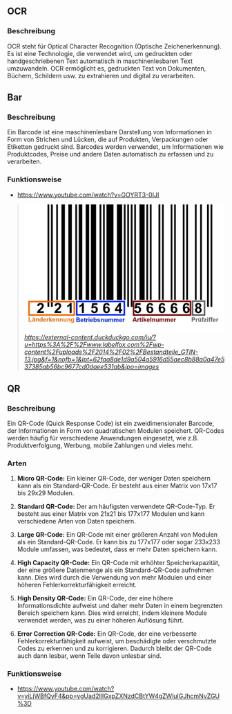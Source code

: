
## OCR
### Beschreibung
OCR steht für Optical Character Recognition (Optische Zeichenerkennung). Es ist eine Technologie, die verwendet wird, um gedruckten oder handgeschriebenen Text automatisch in maschinenlesbaren Text umzuwandeln. OCR ermöglicht es, gedruckten Text von Dokumenten, Büchern, Schildern usw. zu extrahieren und digital zu verarbeiten.

## Bar
### Beschreibung
Ein Barcode ist eine maschinenlesbare Darstellung von Informationen in Form von Strichen und Lücken, die auf Produkten, Verpackungen oder Etiketten gedruckt sind. Barcodes werden verwendet, um Informationen wie Produktcodes, Preise und andere Daten automatisch zu erfassen und zu verarbeiten.

### Funktionsweise
- https://www.youtube.com/watch?v=GOYRT3-0IJI

> ![](../../../_assets/Bestandteile_GTIN-13-1461258871.jpg)
*https://external-content.duckduckgo.com/iu/?u=https%3A%2F%2Fwww.labelfox.com%2Fwp-content%2Fuploads%2F2014%2F02%2FBestandteile_GTIN-13.jpg&f=1&nofb=1&ipt=62faa8de1d9a504a5916d55aec8b88a0a47e537385ab56bc9677cd0daee531ab&ipo=images*

## QR
### Beschreibung
Ein QR-Code (Quick Response Code) ist ein zweidimensionaler Barcode, der Informationen in Form von quadratischen Modulen speichert. QR-Codes werden häufig für verschiedene Anwendungen eingesetzt, wie z.B. Produktverfolgung, Werbung, mobile Zahlungen und vieles mehr.

### Arten
1. **Micro QR-Code:** Ein kleiner QR-Code, der weniger Daten speichern kann als ein Standard-QR-Code. Er besteht aus einer Matrix von 17x17 bis 29x29 Modulen.
    
2. **Standard QR-Code:** Der am häufigsten verwendete QR-Code-Typ. Er besteht aus einer Matrix von 21x21 bis 177x177 Modulen und kann verschiedene Arten von Daten speichern.
    
3. **Large QR-Code:** Ein QR-Code mit einer größeren Anzahl von Modulen als ein Standard-QR-Code. Er kann bis zu 177x177 oder sogar 233x233 Module umfassen, was bedeutet, dass er mehr Daten speichern kann.
    
4. **High Capacity QR-Code:** Ein QR-Code mit erhöhter Speicherkapazität, der eine größere Datenmenge als ein Standard-QR-Code aufnehmen kann. Dies wird durch die Verwendung von mehr Modulen und einer höheren Fehlerkorrekturfähigkeit erreicht.
    
5. **High Density QR-Code:** Ein QR-Code, der eine höhere Informationsdichte aufweist und daher mehr Daten in einem begrenzten Bereich speichern kann. Dies wird erreicht, indem kleinere Module verwendet werden, was zu einer höheren Auflösung führt.
    
6. **Error Correction QR-Code:** Ein QR-Code, der eine verbesserte Fehlerkorrekturfähigkeit aufweist, um beschädigte oder verschmutzte Codes zu erkennen und zu korrigieren. Dadurch bleibt der QR-Code auch dann lesbar, wenn Teile davon unlesbar sind.

### Funktionsweise
- https://www.youtube.com/watch?v=yiLjWBfQyF4&pp=ygUad2llIGxpZXNzdCBtYW4gZWluIGJhcmNvZGU%3D

